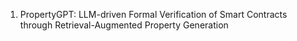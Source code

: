 1. PropertyGPT: LLM-driven Formal Verification of Smart Contracts through Retrieval-Augmented Property Generation
